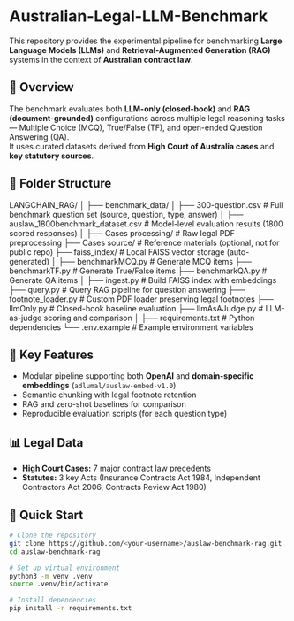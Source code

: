 # Australian-Legal-LLM-Benchmark
This repository provides the experimental pipeline for benchmarking **Large Language Models (LLMs)** and **Retrieval-Augmented Generation (RAG)** systems in the context of **Australian contract law**.

## 📘 Overview
The benchmark evaluates both **LLM-only (closed-book)** and **RAG (document-grounded)** configurations across multiple legal reasoning tasks — Multiple Choice (MCQ), True/False (TF), and open-ended Question Answering (QA).  
It uses curated datasets derived from **High Court of Australia cases** and **key statutory sources**.

## 📂 Folder Structure
LANGCHAIN_RAG/
│
├── benchmark_data/
│ ├── 300-question.csv # Full benchmark question set (source, question, type, answer)
│ ├── auslaw_1800benchmark_dataset.csv # Model-level evaluation results (1800 scored responses)
│
├── Cases processing/ # Raw legal PDF preprocessing
├── Cases source/ # Reference materials (optional, not for public repo)
├── faiss_index/ # Local FAISS vector storage (auto-generated)
│
├── benchmarkMCQ.py # Generate MCQ items
├── benchmarkTF.py # Generate True/False items
├── benchmarkQA.py # Generate QA items
│
├── ingest.py # Build FAISS index with embeddings
├── query.py # Query RAG pipeline for question answering
├── footnote_loader.py # Custom PDF loader preserving legal footnotes
├── llmOnly.py # Closed-book baseline evaluation
├── llmAsAJudge.py # LLM-as-judge scoring and comparison
│
├── requirements.txt # Python dependencies
└── .env.example # Example environment variables


## 🧠 Key Features
- Modular pipeline supporting both **OpenAI** and **domain-specific embeddings** (`adlumal/auslaw-embed-v1.0`)
- Semantic chunking with legal footnote retention
- RAG and zero-shot baselines for comparison
- Reproducible evaluation scripts (for each question type)

## 📊 Legal Data
- **High Court Cases:** 7 major contract law precedents
- **Statutes:** 3 key Acts (Insurance Contracts Act 1984, Independent Contractors Act 2006, Contracts Review Act 1980)

## 🚀 Quick Start
```bash
# Clone the repository
git clone https://github.com/<your-username>/auslaw-benchmark-rag.git
cd auslaw-benchmark-rag

# Set up virtual environment
python3 -m venv .venv
source .venv/bin/activate

# Install dependencies
pip install -r requirements.txt
